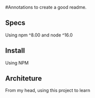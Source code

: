 #Annotations to create a good readme.

## Specs 
Using npm ^8.00 and node ^16.0

## Install
Using NPM 

## Architeture
From my head, using this project to learn

